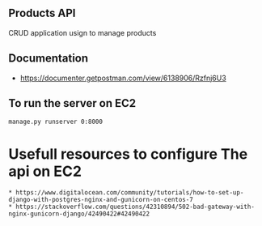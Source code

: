 ## Products API

CRUD application usign to manage products

## Documentation
* https://documenter.getpostman.com/view/6138906/Rzfnj6U3

## To run the server on EC2

`manage.py runserver 0:8000`

# Usefull resources to configure The api on EC2
	* https://www.digitalocean.com/community/tutorials/how-to-set-up-django-with-postgres-nginx-and-gunicorn-on-centos-7
	* https://stackoverflow.com/questions/42310894/502-bad-gateway-with-nginx-gunicorn-django/42490422#42490422 
